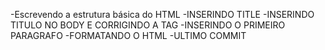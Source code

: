 -Escrevendo a estrutura básica do HTML
-INSERINDO TITLE
-INSERINDO TITULO NO BODY E CORRIGINDO A TAG <BODY>
-INSERINDO O PRIMEIRO PARAGRAFO
-FORMATANDO O HTML
-ULTIMO COMMIT
